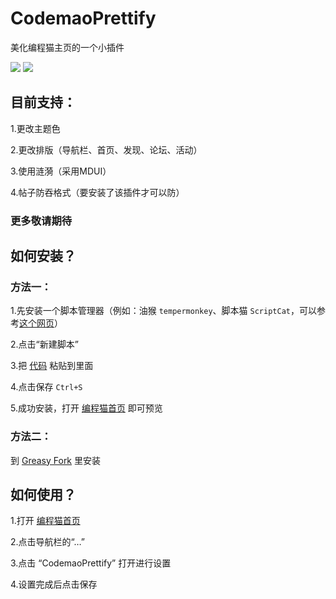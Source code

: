 # CodemaoPrettify
美化编程猫主页的一个小插件

<p>
 <img src=https://img.shields.io/badge/author-xiaohong2022-blue />
 <img src=https://img.shields.io/badge/version-v1.2.0-green />
</p>

## 目前支持：
1.更改主题色

2.更改排版（导航栏、首页、发现、论坛、活动）

3.使用涟漪（采用MDUI）

4.帖子防吞格式（要安装了该插件才可以防）

### 更多敬请期待

## 如何安装？

### 方法一：

1.先安装一个脚本管理器（例如：油猴 `tempermonkey`、脚本猫 `ScriptCat`，可以参考[这个网页](https://greasyfork.org/)）

2.点击“新建脚本”

3.把 [代码](https://github.com/xiaohong2022/CodemaoPrettify/blob/main/index.js) 粘贴到里面

4.点击保存 `Ctrl+S`

5.成功安装，打开 [编程猫首页](https://shequ.codemao.cn) 即可预览

### 方法二：

到 [Greasy Fork](https://greasyfork.org/zh-CN/scripts/452450-codemaoprettify) 里安装
 
## 如何使用？

1.打开 [编程猫首页](https://shequ.codemao.cn)

2.点击导航栏的“…”

3.点击 “CodemaoPrettify” 打开进行设置

4.设置完成后点击保存
